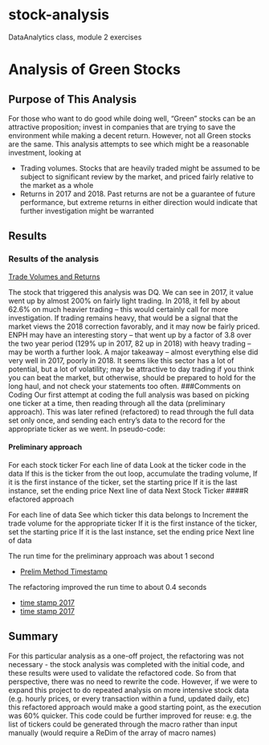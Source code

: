 # stock-analysis
DataAnalytics class, module 2 exercises

# Analysis of Green Stocks
## Purpose of This Analysis
For those who want to do good while doing well, “Green” stocks can be an attractive proposition; invest in companies that are trying to save the environment while making a decent return.
However, not all Green stocks are the same. This analysis attempts to see which might be a reasonable investment, looking at
-	Trading volumes. Stocks that are heavily traded might be assumed to be subject to significant review by the market, and priced fairly relative to the market as a whole
-	Returns in 2017 and 2018. Past returns are not be a guarantee of future performance, but extreme returns in either direction would indicate that further investigation might be warranted
## Results
### Results of the analysis

 [Trade Volumes and Returns](/resources/VBA_Challenge_2017.png)

The stock that triggered this analysis was DQ. We can see in 2017, it value went up by almost 200% on fairly light trading. In 2018, it fell by about 62.6% on much heavier trading – this would certainly call for more investigation. If trading remains heavy, that would be a signal that the market views the 2018 correction favorably, and it may now be fairly priced.
ENPH may have an interesting story – that went up by a factor of 3.8 over the two year period (129% up in 2017, 82 up in 2018) with heavy trading – may be worth a further look.
A major takeaway – almost everything else did very well in 2017, poorly in 2018. It seems like this sector has a lot of potential, but a lot of volatility; may be attractive to day trading if you think you can beat the market, but otherwise, should be prepared to hold for the long haul, and not check your statements too often.
###Comments on Coding
Our first attempt at coding the full analysis was based on picking one ticker at a time, then reading through all the data (preliminary approach). This was later refined (refactored) to read through the full data set only once, and sending each entry’s data to the record for the appropriate ticker as we went.
In pseudo-code:
#### Preliminary approach
For each stock ticker
	For each line of data
		Look at the ticker code in the data
		If this is the ticker from the out loop, accumulate the trading volume,
		If it is the first instance of the ticker, set the starting price
		If it is the last instance, set the ending price
	Next line of data
Next Stock Ticker
####R efactored approach

For each line of data
	See which ticker this data belongs to
	Increment the trade volume for the appropriate ticker
	If it is the first instance of the ticker, set the starting price
	If it is the last instance, set the ending price
Next line of data

The run time for the preliminary approach was about 1 second 
- [Prelim Method Timestamp](/Resources/FirstMethodTimeStamp.png)

The refactoring improved the run time to about 0.4 seconds 
-	[time stamp 2017](/resources/VBA_Challenge_2017.png)
-	[time stamp 2017](/resources/VBA_Challenge_2018.png)

## Summary
For this particular analysis as a one-off project, the refactoring was not necessary  - the stock analysis was completed with the initial code, and these results were used to validate the refactored code. So from that perspective, there was no need to rewrite the code.
However, if we were to expand this project to do repeated analysis on more intensive stock data (e.g. hourly prices, or every transaction within a fund, updated daily, etc) this refactored approach would make a good starting point, as the execution was 60% quicker.
This code could be further improved for reuse: e.g. the list of tickers could be generated through the macro rather than input manually (would require a ReDim of the array of macro names)
